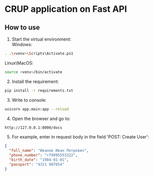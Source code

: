 # CRUP application on Fast API

## How to use
1. Start the virtual environment:\
Windows:
```bash
. .\<venv>\Scripts\Activate.ps1
```

Linux\MacOS:
```bash
source <venv>/bin/activate
```

2. Install the requirement:
```bash
pip install -r requirements.txt
```

3. Write to console:
```bash
uvicorn app.main:app --reload
```

4. Open the browser and go to:
```bash
http://127.0.0.1:8000/docs
```

5. For example, enter in request body in the field 'POST: Create User':
```json
{
  "full_name": "Иванов Иван Петрович",
  "phone_number": "+79995553322",
  "birth_date": "1984-01-01",
  "passport": "4321 987654"
}
```